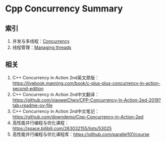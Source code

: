 # Cpp Concurrency Summary

## 索引
1. 并发与多线程：[Concurrency](doc/concurrency.md)
2. 线程管理：[Managing threads](doc/managing_threads.md)

## 相关
1. C++ Concurrency in Action 2nd英文原版：https://livebook.manning.com/book/c-plus-plus-concurrency-in-action-second-edition
2. C++ Concurrency in Action 2nd中文翻译：https://github.com/xiaoweiChen/CPP-Concurrency-In-Action-2ed-2019?tab=readme-ov-file
3. C++ Concurrency in Action 2nd中文笔记：https://github.com/downdemo/Cpp-Concurrency-in-Action-2ed
4. 高性能并行编程与优化课程：https://space.bilibili.com/263032155/lists/53025
5. 高性能并行编程与优化课程库：https://github.com/parallel101/course